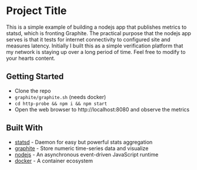 # Project Title

This is a simple example of building a nodejs app that publishes metrics to statsd, which is fronting Graphite. The practical purpose that the nodejs app serves is that it tests for internet connectivity to configured site and measures latency. Initially I built this as a simple verification platform that my network is staying up over a long period of time. Feel free to modify to your hearts content.

## Getting Started

* Clone the repo
* `graphite/graphite.sh` (needs docker)
* `cd http-probe && npm i && npm start`
* Open the web browser to http://localhost:8080 and observe the metrics

## Built With

* [statsd](https://github.com/statsd/statsd) - Daemon for easy but powerful stats aggregation
* [graphite](https://graphiteapp.org/) - Store numeric time-series data and visualize
* [nodejs](https://nodejs.org/en/about/) - An asynchronous event-driven JavaScript runtime
* [docker](https://docker.com) - A container ecosystem
